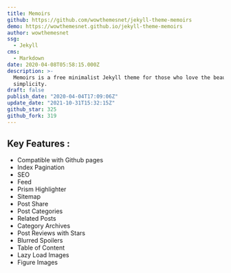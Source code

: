 ```yaml
---
title: Memoirs
github: https://github.com/wowthemesnet/jekyll-theme-memoirs
demo: https://wowthemesnet.github.io/jekyll-theme-memoirs
author: wowthemesnet
ssg:
  - Jekyll
cms:
  - Markdown
date: 2020-04-08T05:58:15.000Z
description: >-
  Memoirs is a free minimalist Jekyll theme for those who love the beauty of
  simplicity.
draft: false
publish_date: "2020-04-04T17:09:06Z"
update_date: "2021-10-31T15:32:15Z"
github_star: 325
github_fork: 319
---
```


## Key Features :

- Compatible with Github pages
- Index Pagination
- SEO
- Feed
- Prism Highlighter
- Sitemap
- Post Share
- Post Categories
- Related Posts
- Category Archives
- Post Reviews with Stars
- Blurred Spoilers
- Table of Content
- Lazy Load Images
- Figure Images
